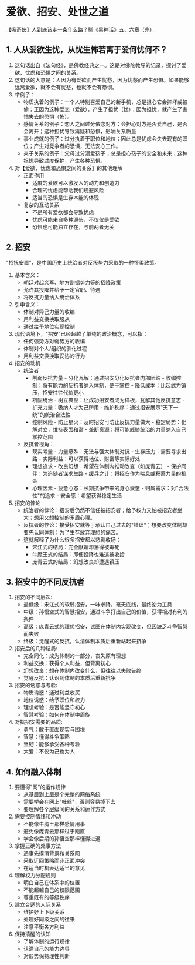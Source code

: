 
# 爱欲、招安、处世之道
[【吸奇侠】人到底该走一条什么路？聊《黑神话》五、六章（完）](https://www.bilibili.com/video/BV1zAzZYeEcD/?spm_id_from=333.880.my_history.page.click&vd_source=9587f90fd57fd4cbda18a17ad3127131)

## 1. 人从爱欲生忧，从忧生怖若离于爱何忧何不？
1. 这句话出自《法句经》，是佛教经典之一。这是对佛陀教导的记录，探讨了爱欲、忧虑和恐惧之间的关系。
2. 这句话的大意是：人因为有爱欲而产生忧愁，因为忧愁而产生恐惧。如果能够远离爱欲，就不会有忧愁，也就不会有恐惧。
3. 举例子：
    - 物质执着的例子：一个人特别喜爱自己的新手机，总是担心它会摔坏或被偷；正因为这种爱恋（爱欲），产生了担忧（忧）；因为担忧，就产生了害怕失去的恐惧（怖）。
    - 感情关系的例子：恋人之间过分依恋对方；会担心对方是否爱自己，是否会离开；这种担忧导致猜疑和恐惧，影响关系质量
    - 事业成就的例子：过分执着于职位和地位；因此总是忧虑会失去现有的职位；产生对竞争者的恐惧，无法安心工作。
    - 亲子关系的例子：父母过分溺爱孩子；总是担心孩子的安全和未来；这种担忧导致过度保护，产生各种恐惧。
4. 对【爱欲、忧虑和恐惧之间的关系】的其他理解
    - 正面作用
        - 适度的爱欲可以激发人的动力和创造力
        - 合理的忧虑能帮助我们规避风险
        - 适当的恐惧是生存本能的体现
    - 复杂的互动关系
        - 不是所有爱欲都会导致忧虑
        - 忧虑可能来自多种源头，不仅仅是爱欲
        - 恐惧也可能独立存在，与前两者无关


## 2. 招安
"招抚安置"，是中国历史上统治者对反叛势力采取的一种怀柔政策。
1. 基本含义：
    - 朝廷对起义军、地方割据势力等的招降政策
    - 允许其投降并给予一定官职、待遇
    - 将反抗力量纳入统治体系
2. 引申含义：
    - 体制对异己力量的收编
    - 用利益交换换取服从
    - 通过给予地位实现控制
3. 现代语境下，"招安"已经超越了单纯的政治概念，可以指：
    - 任何强势方对弱势方的收编
    - 体制对个人/组织的驯化过程
    - 用利益交换换取妥协的行为
4. 招安的动机
    - 统治者
        - 削弱反抗力量
              - 分化瓦解：通过招安分化反抗者内部团结
              - 收编控制：将有能力的反抗者纳入体制，便于掌控
              - 降低成本：比起武力镇压，招安往往代价更小
        - 巩固统治
              - 树立典型：让成功招安者成为样板，瓦解其他反抗意志
              - 扩充力量：吸纳人才为己所用
              - 维护秩序：通过招安展示"天下一统"的统治合法性
        - 控制风险
              - 防止星火：及时招安可防止反抗力量做大
              - 稳定局势：化解对立，维持表面和谐
              - 垄断资源：将可能威胁统治的力量纳入自己掌控范围
    - 反抗者视角：
        - 现实考量
              - 力量悬殊：无法与强大体制对抗
              - 生存压力：需要寻求出路
              - 实际利益：可以获得地位、财富等实际好处
        - 理想追求
              - 改良幻想：希望在体制内推动改变（如庞青云）
              - 保护同伴：为追随者谋求生路
              - 缓兵之计：将招安作为喘息或积蓄力量的机会
        - 心理因素
              - 疲惫心态：长期抗争带来的身心疲惫
              - 归属需求：对"合法性"的追求
              - 安全感：希望获得稳定生活
5. 招安的悖论
    - 统治者的悖论：招安后仍然不信任被招安者；给予权力又怕被招安者坐大；想用又想控制的矛盾心理。
    - 反抗者的悖论：接受招安就等于承认自己过去的"错误"；想要改变体制却要先认同体制；为了生存放弃理想的痛苦。
    - 这就解释了为什么很多招安都以悲剧收场：
        - 宋江式的结局：完全献媚却落得被毒死
        - 牛魔王式的结局：即便投降也难逃被收拾
        - 庞青云式的结局：幻想改良却遭遇镇压
     
## 3. 招安中的不同反抗者
1. 招安的不同层次:
    - 最低级：宋江式的软弱招安，一味求降，毫无底线，最终沦为工具
    - 中级：孙悟空式的智慧招安，通过斗争打出自己的价值，获得相对有利的条件
    - 高级：庞青云式的理想招安，试图在体制内实现改变，但因缺乏斗争智慧而失败
    - 终极：觉醒式的反抗，认清体制本质后重新站起来抗争
2. 招安后的几种结局:
    - 完全同化：成为体制的一部分，丧失原有理想
    - 利益交换：获得个人利益，但背离初心
    - 幻想改良：想在体制内改变什么，但往往以失败告终
    - 觉醒反抗：认识到体制的本质后重新抗争
3. 招安的诱惑与考验:
    - 物质诱惑：通过利益收买
    - 地位诱惑：给予职位和权力
    - 理想考验：是否能坚守初心
    - 智慧考验：如何在体制中周旋
4. 对抗招安需要的品质:
    - 勇气：敢于直面现实与困境
    - 智慧：懂得斗争策略
    - 坚韧：能够承受各种考验
    - 大爱：不仅为己也为人


## 4. 如何融入体制

1. 要懂得"网"的运作规律
    - 从基层到上层是个完整的网络系统
    - 需要学会在网上"吐丝"，否则容易掉下去
    - 要理解各个层级间的关系和运作方式
2. 需要控制情绪和冲动
    - 不能像牛魔王那样感情用事
    - 避免像庞青云那样过于刚直
    - 学会像后期的孙悟空那样懂得进退
3. 掌握正确的处事方法
    - 遇事先摸清背景和关系网
    - 采取迂回策略而非正面冲突
    - 在适当时机表达适当的意见
4. 理解权力分配规则
    - 明白自己在体系中的位置
    - 不能超越自己的权限范围
    - 尊重既有的等级秩序
5. 建立合适的人际关系
    - 维护好上下级关系
    - 处理好同级之间的往来
    - 注意平衡各方利益
6. 保持清醒的认知
    - 了解体制的运行规律
    - 认清自己的能力边界
    - 对形势保持理性判断

